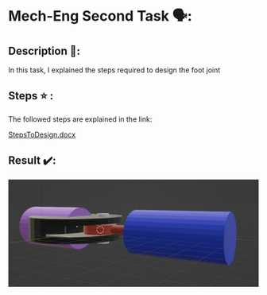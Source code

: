 # Mech-Eng Second Task 🗣:

## Description 📝:
In this task, I explained the steps required to design the foot joint <br />

## Steps :star: :
The followed steps are explained in the link: <br />

[StepsToDesign.docx](https://github.com/alhanoofalsagir/Tire-suspention-System/files/9229589/StepsToDesign.docx)

## Result ✔️:
<img src="JointResult.png" width=550>
